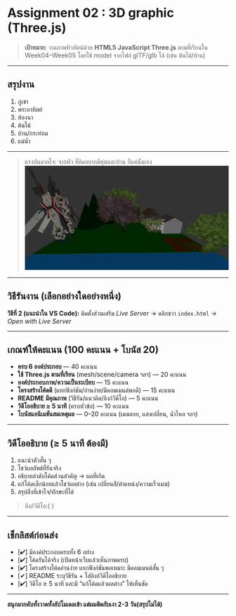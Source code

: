 # Assignment 02 : 3D graphic (Three.js)

> **เป้าหมาย:** วาดภาพทิวทัศน์ด้วย **HTML5 JavaScript Three.js** ตามที่เรียนใน Week04–Week05 โดยใช้ model จากไฟล์ glTF/glb ได้ (เช่น ต้นไม้/บ้าน)

---

## สรุปงาน
  1) ภูเขา 
  2) พระอาทิตย์ 
  3) ท้องนา 
  4) ต้นไม้ 
  5) บ้าน/กระท่อม 
  6) แม่น้ำ 

  ---

> แรงบันดาลใจ: จากหัว ที่คิดอยากมีหุ่นและบ้าน ก็แค่นั้นเอง
> <img src="HomeGundam.jpg" width="500" alt="HomeGundam"><br>

---

## วิธีรันงาน (เลือกอย่างใดอย่างหนึ่ง)
**วิธีที่ 2 (แนะนำใน VS Code):** ติดตั้งส่วนเสริม *Live Server* → คลิกขวา `index.html` → *Open with Live Server*

---

## เกณฑ์ให้คะแนน (100 คะแนน + โบนัส 20)
- **ครบ 6 องค์ประกอบ** — 40 คะแนน  
- **ใช้ Three.js ตามที่เรียน** (mesh/scene/camera ฯลฯ) — 20 คะแนน  
- **องค์ประกอบภาพ/ความเป็นระเบียบ** — 15 คะแนน  
- **โครงสร้างโค้ดดี** (แยกฟังก์ชัน/อ่านง่าย/มีคอมเมนต์พอดี) — 15 คะแนน  
- **README มีคุณภาพ** (วิธีรัน/แนวคิด/ลิงก์วิดีโอ) — 5 คะแนน  
- **วิดีโออธิบาย ≥ 5 นาที** (ครบหัวข้อ) — 10 คะแนน  
- **โบนัสแอนิเมชันสมเหตุผล** — 0–20 คะแนน (เมฆลอย, แสงเปลี่ยน, น้ำไหล ฯลฯ)

---

## วิดีโออธิบาย (≥ 5 นาที ต้องมี)
1) แนะนำตัวสั้น ๆ  
2) โชว์ผลลัพธ์ที่รันจริง  
3) อธิบายลำดับโค้ดส่วนสำคัญ → ผลที่เกิด  
4) แก้โค้ดเล็กน้อยแล้วโชว์ผลต่าง (เช่น เปลี่ยนสี/ตำแหน่ง/ความเร็วเมฆ)  
5) สรุปสิ่งที่เข้าใจ/ทักษะที่ได้

> ลิงก์วิดีโอ:(  )

---

## เช็กลิสต์ก่อนส่ง
- [✔] มีองค์ประกอบครบทั้ง 6 อย่าง  
- [✔] โค้ดรันได้จริง (เปิดหน้าเว็บแล้วเห็นภาพครบ)  
- [✔] โครงสร้างโค้ดอ่านง่าย แยกฟังก์ชันพอเหมาะ มีคอมเมนต์สั้น ๆ  
- [✔] README ระบุวิธีรัน + ใส่ลิงก์วิดีโออธิบาย  
- [✔] วิดีโอ ≥ 5 นาที และมี “แก้โค้ดแล้วผลต่าง” ให้เห็นชัด

---

**สนุกมากคับทั้งวาดทั้งอัปโมเดลเข้า แต่ผมติดกับเงา 2-3 วัน(สรุปไม่ได้)**